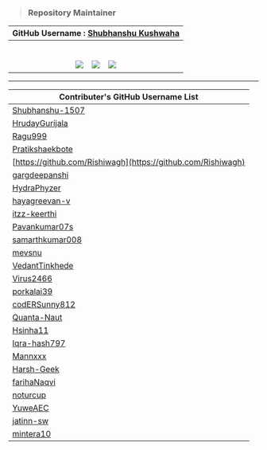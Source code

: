 > ### Repository Maintainer
| GitHub Username : [Shubhanshu Kushwaha](https://github.com/Shubhanshu-1507) |
| ----------------------------------------------------------- | 
|<table>
<tr>
<td align="center"> 
  <a href="https://www.linkedin.com/in/shubhanshu-kushwaha/"><img src="https://img.shields.io/badge/linkedin-%230077B5.svg?style=for-the-badge&logo=linkedin&logoColor=white" ></a>
   &nbsp;&nbsp;
 <a href="https://x.com/shubhanshukus15"><img src="https://img.shields.io/badge/shubhanshukus15-%231DA1F2.svg?style=for-the-badge&logo=Twitter&logoColor=white" ></a>
   &nbsp;&nbsp;
   <a href="mailto:mailto:shubhanshukushwaha2050@gmail.com"><img src="https://img.shields.io/badge/Gmail-D14836?style=for-the-badge&logo=gmail&logoColor=white"></a>
</td></tr>
</table>

---

| Contributer's GitHub Username List                          | 
| ----------------------------------------------------------- | 
| [Shubhanshu-1507](https://github.com/Shubhanshu-1507)       | 
| [HrudayGurijala](https://github.com/HrudayGurijala)         | 
| [Ragu999](https://github.com/Ragu999)                       | 
| [Pratikshaekbote](https://github.com/Pratikshaekbote)       | 
| [https://github.com/Rishiwagh](https://github.com/Rishiwagh)| 
| [gargdeepanshi](https://github.com/gargdeepanshi)| 
| [HydraPhyzer](https://github.com/HydraPhyzer)| 
| [hayagreevan-v](https://github.com/hayagreevan-v)| 
| [itzz-keerthi](https://github.com/itzz-keerthi)| 
| [Pavankumar07s](https://github.com/Pavankumar07s)| 
| [samarthkumar008](https://github.com/samarthkumar008)| 
| [mevsnu](https://github.com/mevsnu)| 
| [VedantTinkhede](https://github.com/VedantTinkhede)| 
| [Virus2466](https://github.com/Virus2466)| 
| [porkalai39](https://github.com/porkalai39)| 
| [codERSunny812](https://github.com/codERSunny812)| 
| [Quanta-Naut](https://github.com/Quanta-Naut)| 
| [Hsinha11](https://github.com/Hsinha11)| 
| [Iqra-hash797](https://github.com/Iqra-hash797)| 
| [Mannxxx](https://github.com/Mannxxx)| 
| [Harsh-Geek](https://github.com/Harsh-Geek)| 
| [farihaNaqvi](https://github.com/farihaNaqvi)| 
| [noturcup](https://github.com/noturcup)| 
| [YuweAEC](https://github.com/YuweAEC)| 
| [jatinn-sw](https://github.com/jatinn-sw)| 
| [mintera10](https://github.com/mintera10)|
 
 
